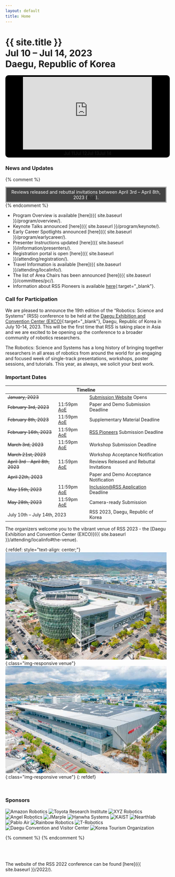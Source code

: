 ```yaml
---
layout: default
title: Home
---
```

<h1 class="page-title">{{ site.title }}<br>
Jul 10 &ndash; Jul 14, 2023<br>Daegu, Republic of Korea</h1>


<div style="width: 100%; background-color: black; border-radius: 10px; padding: 5px; justify-content: center; text-align: center;">
<iframe id="livestream" style="width: 80%; aspect-ratio: 16 / 9;" src="https://www.youtube-nocookie.com/embed/YG-UCTS5Tbk" title="YouTube video player" frameborder="0" allow="accelerometer; autoplay; clipboard-write; encrypted-media; gyroscope; picture-in-picture; web-share" allowfullscreen></iframe>
<div id="dayselector" style="width: 100%; text-align: center; justify-content: center; display: inline-flex;">
  <div class="daybutton" link="YG-UCTS5Tbk">Jul 11</div>
  <div class="daybutton" link="QXmcu9fVnak">Jul 12</div>
  <div class="daybutton" link="ftQhK75Ri1E">Jul 13</div>
  <div class="daybutton" link="0-WXg0hH5Co">Jul 14</div>
</div>
</div>
<script>
$(document).ready(function() {
    $("#dayselector div").click(function()
    {
      link = $(this).attr("link");
      $("#livestream").attr("src", "https://www.youtube-nocookie.com/embed/"+link); 
    });
  });
</script>

### News and Updates


{% comment %}
<div width="100%" style="border: solid #aaa 3px; background:#444; padding: 5px; color: white; text-align: center;">
 Reviews released and rebuttal invitations between April 3rd &ndash; April 8th, 2023 (<a href="https://time.is/Anywhere_on_Earth">AoE</a>).
</div>
{% endcomment %}




* Program Overview is available [here]({{ site.baseurl }}/program/overview/).
* Keynote Talks announced [here]({{ site.baseurl }}/program/keynote/).
* Early Career Spotlights announced [here]({{ site.baseurl }}/program/earlycareer/).
* Presenter Instructions updated [here]({{ site.baseurl }}/information/presenters/).
* Registration portal is open [here]({{ site.baseurl }}/attending/registration/).
* Travel Information is available [here]({{ site.baseurl }}/attending/localinfo/).
* The list of Area Chairs has been announced [here]({{ site.baseurl }}/committees/pc/).
* Information about RSS Pioneers is available [here](https://sites.google.com/view/rsspioneers2023/){:target="_blank"}.


### Call for Participation

We are pleased to announce the 19th edition of the “Robotics: Science and Systems” (RSS) conference to be held at the [Daegu Exhibition and Convention Center (EXCO)](https://exco.co.kr/eng/){:target="_blank"}, Daegu, Republic of Korea in July 10-14, 2023. This will be the first time that RSS is taking place in Asia and we are excited to be opening up the conference to a broader community of robotics researchers.

The Robotics: Science and Systems has a long history of bringing together
researchers in all areas of robotics from around the world for an engaging and
focused week of single-track presentations, workshops, poster sessions, and
tutorials. This year, as always, we solicit your best work.


### Important Dates

<table class="table">
    <thead>
      <tr>
        <th colspan="3">Timeline</th>
      </tr>
    </thead>
    <tbody>
      <tr>
        <td colspan="2"><strike>January, 2023</strike></td>
        <td><a href="https://cmt3.research.microsoft.com/RSS2023" target="_blank">Submission Website</a> Opens</td>
      </tr>
      <tr>
        <td><strike>February 3rd, 2023</strike></td>
        <td>11:59pm <a href="https://time.is/Anywhere_on_Earth">AoE</a></td>
        <td>Paper and Demo Submission Deadline</td>
      </tr>
      <tr>
        <td><strike>February 8th, 2023</strike></td>
        <td>11:59pm <a href="https://time.is/Anywhere_on_Earth">AoE</a></td>
        <td>Supplementary Material Deadline</td>
      </tr>
      <tr>
        <td><strike>February 16th, 2023</strike></td>
        <td>11:59pm <a href="https://time.is/Anywhere_on_Earth">AoE</a></td>
        <td><a href="https://sites.google.com/view/rsspioneers2023/" target="_blank">RSS Pioneers</a> Submission Deadline</td>
      </tr>
      <tr>
        <td><strike>March 3rd, 2023</strike></td>
        <td>11:59pm <a href="https://time.is/Anywhere_on_Earth">AoE</a></td>
        <td>Workshop Submission Deadline</td>
      </tr>
      <tr>
      <td colspan="2"><strike>March 21st, 2023</strike></td>
        <td>Workshop Acceptance Notification</td>
      </tr>
      <tr>
        <td colspan="1"><strike>April 3rd &ndash; April 8th, 2023</strike></td>
        <td>11:59pm <a href="https://time.is/Anywhere_on_Earth">AoE</a></td>
        <td>Reviews Released and Rebuttal Invitations</td>
      </tr>
      <tr>
        <td colspan="2"><strike>April 22th, 2023</strike></td>
        <td>Paper and Demo Acceptance Notification</td>
      </tr>
      <tr>
        <td><strike>May 15th, 2023</strike></td>
        <td>11:59pm <a href="https://time.is/Anywhere_on_Earth">AoE</a></td>
        <td><a href="https://sites.google.com/seas.upenn.edu/inclusion-rss-2023/apply" target="_blank">Inclusion@RSS Application</a> Deadline</td>
      </tr>
      <tr>
        <td colspan="1"><strike>May 28th, 2023</strike></td>
        <td>11:59pm <a href="https://time.is/Anywhere_on_Earth">AoE</a></td>
        <td>Camera-ready Submission</td>
      </tr>
      <tr>
        <td colspan="2">July 10th &ndash; July 14th, 2023</td>
        <td>RSS 2023, Daegu, Republic of Korea</td>
      </tr>
    </tbody>
</table>


The organizers welcome you to the vibrant venue of RSS 2023 - the [Daegu Exhibition and Convention Center (EXCO)]({{ site.baseurl }}/attending/localinfo#the-venue).

{:refdef: style="text-align: center;"}
![Daegu Exhibition and Convention Center (EXCO)](/images/daegu_exco_1.jpg){:class="img-responsive venue"}
![Daegu Exhibition and Convention Center (EXCO)](/images/daegu_exco_2.jpg){:class="img-responsive venue"}
{: refdef}


<br/>


### Sponsors

<div class="sponsor-row1 flex-container">
  <img alt="Amazon Robotics" src="{{ site.baseurl }}/images/sponsors/amazon-robotics.png">
  <img alt="Toyota Research Institute" src="{{ site.baseurl }}/images/sponsors/tri.png">
  <img alt="XYZ Robotics" src="{{ site.baseurl }}/images/sponsors/xyz-robotics.png">
</div>
<div class="sponsor-row2 flex-container">
  <img alt="Angel Robotics" src="{{ site.baseurl }}/images/sponsors/angel-robotics.png">
  <img alt="JMarple" src="{{ site.baseurl }}/images/sponsors/jmarple.png">
  <img alt="Hanwha Systems" src="{{ site.baseurl }}/images/sponsors/hanwha-systems.jpg">
  <img alt="KAIST" src="{{ site.baseurl }}/images/sponsors/kaist.png">
  <img alt="Nearthlab" src="{{ site.baseurl }}/images/sponsors/nearthlab.png">
  <img alt="Pablo Air" src="{{ site.baseurl }}/images/sponsors/pablo-air.png">
  <img alt="Rainbow Robotics" src="{{ site.baseurl }}/images/sponsors/rainbow-robotics.png">
  <img alt="T-Robotics" src="{{ site.baseurl }}/images/sponsors/t-robotics.png">
</div>
<div class="sponsor-row3 flex-container">
  <img alt="Daegu Convention and Visitor Center" src="{{ site.baseurl }}/images/sponsors/daegu-cvb.png">
  <img alt="Korea Tourism Organization" style="width: 20%; min-width: 100px;" src="{{ site.baseurl }}/images/sponsors/kto.png">
</div>


{% comment %}
{% endcomment %}


<br/>
<br/>
<br/>
The website of the RSS 2022 conference can be found [here]({{ site.baseurl }}/2022/).

<br/>
<br/>
<br/>
<br/>
<br/>
